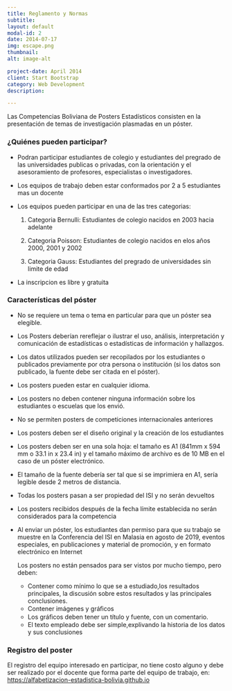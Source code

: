 ```yaml
---
title: Reglamento y Normas
subtitle: 
layout: default
modal-id: 2
date: 2014-07-17
img: escape.png
thumbnail: 
alt: image-alt

project-date: April 2014
client: Start Bootstrap
category: Web Development
description:  

---
```

Las Competencias Boliviana de Posters Estadísticos consisten en la presentación
de temas de investigación plasmadas en un póster.

### ¿Quiénes pueden participar?

- Podran participar estudiantes de colegio y estudiantes del pregrado de las universidades publicas o privadas, con la orientación y el asesoramiento de profesores, especialistas o investigadores.
- Los equipos de trabajo deben estar conformados por 2 a 5 estudiantes mas un docente 
- Los equipos pueden participar en una de las tres categorias:
	
  1. Categoria Bernulli: Estudiantes de colegio nacidos en 2003 hacia adelante
  
  2. Categoria Poisson: Estudiantes de colegio nacidos en elos años 2000, 2001 y 2002 
	
  3. Categoria Gauss: Estudiantes del pregrado de universidades sin limite de edad 
 
- La inscripcion es libre y gratuita


### Características del póster 


- No se requiere un tema o tema en particular para que un póster sea elegible. 
- Los Posters deberían rereflejar o ilustrar el uso, análisis, interpretación y comunicación de estadísticas o estadísticas de información y hallazgos.
- Los datos utilizados pueden ser recopilados por los estudiantes o publicados previamente por otra persona o institución (si los datos son publicado, la fuente debe ser citada en el póster).
- Los posters pueden estar en cualquier idioma.
- Los posters no deben contener ninguna información sobre los estudiantes o escuelas que los envió.
- No se permiten posters de competiciones internacionales anteriores
- Los posters deben ser el diseño original y la creación de los estudiantes
- Los posters deben ser en una sola hoja: el tamaño es A1 (841mm x 594 mm o 33.1 in x 23.4 in) y el tamaño máximo de archivo es de 10 MB en el caso de un póster electrónico.
- El tamaño de la fuente debería ser tal que si se imprimiera en A1, sería legible desde 2 metros de distancia.
- Todas los posters pasan a ser propiedad del ISI y no serán devueltos
- Los posters recibidos después de la fecha límite establecida no serán considerados para la competencia
- Al enviar un póster, los estudiantes dan permiso para que su trabajo se muestre en la Conferencia del ISI en Malasia en agosto de 2019, eventos especiales, en publicaciones y material de promoción, y en formato electrónico en Internet

  Los posters no están pensados para ser vistos por mucho tiempo, pero deben:

  * Contener como mínimo lo que se a estudiado,los resultados principales, la discusión sobre estos resultados y las principales conclusiones.
  * Contener imágenes y gráﬁcos
  * Los gráﬁcos deben tener un título y fuente, con un comentario.
  * El texto empleado debe ser simple,explivando la historia de los datos y sus conclusiones


### Registro del poster

 El registro del equipo interesado en participar, no tiene costo alguno y debe ser realizado por el docente que forma parte del equipo de trabajo, en:
 https://alfabetizacion-estadistica-bolivia.github.io 

